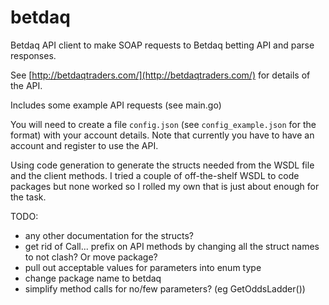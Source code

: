 # betdaq

Betdaq API client to make SOAP requests to Betdaq betting API and parse responses.

See [http://betdaqtraders.com/](http://betdaqtraders.com/) for details of the API.

Includes some example API requests (see main.go)

You will need to create a file `config.json` (see `config_example.json` for the format) with your account details.
Note that currently you have to have an account and register to use the API.

Using code generation to generate the structs needed from the WSDL file and the client methods. I tried a couple of off-the-shelf WSDL to code
packages but none worked so I rolled my own that is just about enough for the task.

TODO:
* any other documentation for the structs?
* get rid of Call... prefix on API methods by changing all the struct names to not clash? Or move package?
* pull out acceptable values for parameters into enum type
* change package name to betdaq
* simplify method calls for no/few parameters? (eg GetOddsLadder())

